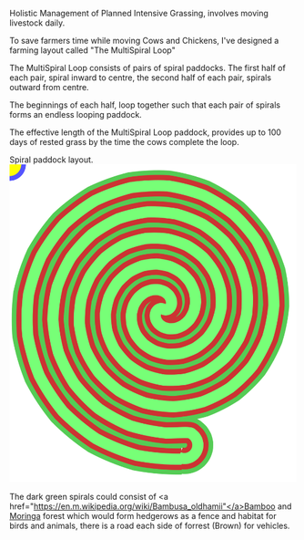 
Holistic Management of Planned
Intensive Grassing, involves
moving livestock daily.

To save farmers time while 
moving Cows and Chickens,
I've designed a farming layout 
called "The MultiSpiral Loop"

The MultiSpiral Loop consists
of pairs of spiral paddocks.
The first half of each pair,
spiral inward to centre,
the second half of each pair,
spirals outward from centre.

The beginnings of each half,
loop together such that each
pair of spirals forms an 
endless looping paddock.

The effective length of the
MultiSpiral Loop paddock,
provides up to 100 days of
rested grass by the time 
the cows complete the loop.

   Spiral paddock layout.
<img src="./multiSpirelLoop.svg?x">

The dark green spirals could consist
of <a href="https://en.m.wikipedia.org/wiki/Bambusa_oldhamii"</a>Bamboo</a> and <a href="https://en.m.wikipedia.org/wiki/Moringa_oleifera">Moringa</a> forest which would
form hedgerows as a fence and
habitat for birds and animals,
there is a road each side of
forrest (Brown) for vehicles.


</pre>
